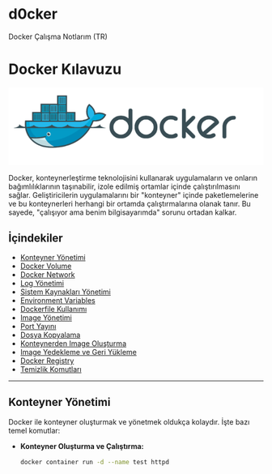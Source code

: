 # d0cker
Docker Çalışma Notlarım (TR)


# Docker Kılavuzu


![Resim açıklaması](/images/docker1.png)

Docker, konteynerleştirme teknolojisini kullanarak uygulamaların ve onların bağımlılıklarının taşınabilir, izole edilmiş ortamlar içinde çalıştırılmasını sağlar. Geliştiricilerin uygulamalarını bir "konteyner" içinde paketlemelerine ve bu konteynerleri herhangi bir ortamda çalıştırmalarına olanak tanır. Bu sayede, "çalışıyor ama benim bilgisayarımda" sorunu ortadan kalkar.

## İçindekiler

- [Konteyner Yönetimi](#konteyner-yönetimi)
- [Docker Volume](#docker-volume)
- [Docker Network](#docker-network)
- [Log Yönetimi](#log-yönetimi)
- [Sistem Kaynakları Yönetimi](#sistem-kaynakları-yönetimi)
- [Environment Variables](#environment-variables)
- [Dockerfile Kullanımı](#dockerfile-kullanımı)
- [Image Yönetimi](#image-yönetimi)
- [Port Yayını](#port-yayını)
- [Dosya Kopyalama](#dosya-kopyalama)
- [Konteynerden Image Oluşturma](#konteynerden-image-oluşturma)
- [Image Yedekleme ve Geri Yükleme](#image-yedekleme-ve-geri-yükleme)
- [Docker Registry](#docker-registry)
- [Temizlik Komutları](#temizlik-komutları)

---

## Konteyner Yönetimi

Docker ile konteyner oluşturmak ve yönetmek oldukça kolaydır. İşte bazı temel komutlar:

- **Konteyner Oluşturma ve Çalıştırma:**
  ```bash
  docker container run -d --name test httpd
